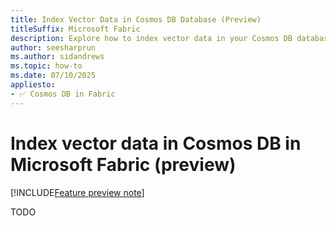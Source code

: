 ```yaml
---
title: Index Vector Data in Cosmos DB Database (Preview)
titleSuffix: Microsoft Fabric
description: Explore how to index vector data in your Cosmos DB database within Microsoft Fabric during the preview, including setup and optimization tips.
author: seesharprun
ms.author: sidandrews
ms.topic: how-to
ms.date: 07/10/2025
appliesto:
- ✅ Cosmos DB in Fabric
---
```


# Index vector data in Cosmos DB in Microsoft Fabric (preview)

[!INCLUDE[Feature preview note](../../includes/feature-preview-note.md)]

TODO
